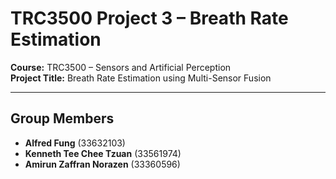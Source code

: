 # TRC3500 Project 3 – Breath Rate Estimation

**Course:** TRC3500 – Sensors and Artificial Perception  
**Project Title:** Breath Rate Estimation using Multi-Sensor Fusion

---

## Group Members
- **Alfred Fung** (33632103)  
- **Kenneth Tee Chee Tzuan** (33561974)  
- **Amirun Zaffran Norazen** (33360596)
